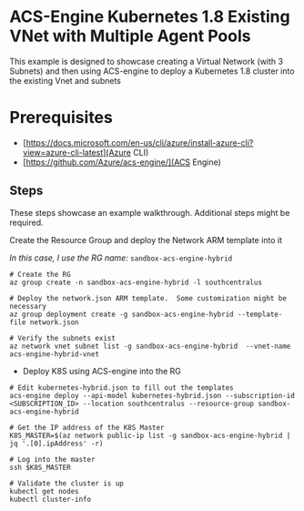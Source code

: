 # ACS-Engine Kubernetes 1.8 Existing VNet with Multiple Agent Pools

This example is designed to showcase creating a Virtual Network (with 3 Subnets) and then using ACS-engine to deploy a Kubernetes 1.8 cluster into the existing Vnet and subnets

# Prerequisites

* [https://docs.microsoft.com/en-us/cli/azure/install-azure-cli?view=azure-cli-latest](Azure CLI)
* [https://github.com/Azure/acs-engine/](ACS Engine)

## Steps

These steps showcase an example walkthrough.  Additional steps might be required.

Create the Resource Group and deploy the Network ARM template into it

_In this case, I use the RG name:_ `sandbox-acs-engine-hybrid`

```
# Create the RG
az group create -n sandbox-acs-engine-hybrid -l southcentralus

# Deploy the network.json ARM template.  Some customization might be necessary
az group deployment create -g sandbox-acs-engine-hybrid --template-file network.json

# Verify the subnets exist
az network vnet subnet list -g sandbox-acs-engine-hybrid  --vnet-name acs-engine-hybrid-vnet
```

* Deploy K8S using ACS-engine into the RG

```
# Edit kubernetes-hybrid.json to fill out the templates
acs-engine deploy --api-model kubernetes-hybrid.json --subscription-id <SUBSCRIPTION_ID> --location southcentralus --resource-group sandbox-acs-engine-hybrid

# Get the IP address of the K8S Master
K8S_MASTER=$(az network public-ip list -g sandbox-acs-engine-hybrid | jq '.[0].ipAddress' -r)

# Log into the master
ssh $K8S_MASTER

# Validate the cluster is up
kubectl get nodes
kubectl cluster-info
```
